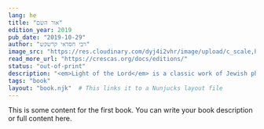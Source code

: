 ```yaml
---
lang: he
title: "אור השם"
edition_year: 2019
pub_date: "2019-10-29"
author: "רבי חסדאי קרשקש"
image_src: "https://res.cloudinary.com/dyj4i2vhr/image/upload/c_scale,h_1000/v1691748444/IMG20230811125857-EDIT_gt4fex.jpg"
read_more_url: "https://crescas.org/docs/editions/"
status: "out-of-print"
description: "<em>Light of the Lord</em> is a classic work of Jewish philosophy written by Hasdai Crescas, a renowned medieval Jewish philosopher, rabbi, and statesman. This new Hebrew edition of the book offers a corrected version of the original text, based on the most authentic manuscript available."
tags: "book"
layout: "book.njk"  # This links it to a Nunjucks layout file
---
```


This is some content for the first book. You can write your book description or full content here.
